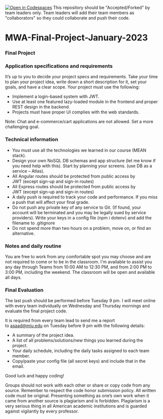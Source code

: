 [![Open in Codespaces](https://classroom.github.com/assets/launch-codespace-f4981d0f882b2a3f0472912d15f9806d57e124e0fc890972558857b51b24a6f9.svg)](https://classroom.github.com/open-in-codespaces?assignment_repo_id=9989880)
This repository should be "Accepted/Forked" by team leaders only. Team leaders will add their team members as "collaborators" so they could collaborate and push their code.  
  
# MWA-Final-Project-January-2023
### Final Project
### Application specifications and requirements
It’s up to you to decide your project specs and requirements. Take your time to plan your project idea, write down a short description for it, set your goals, and have a clear scope. Your project must use the following:  
* Implement a login-based system with JWT.  
* Use at least one featured lazy-loaded module in the frontend and proper REST design in the backend.
* Projects must have proper UI complies with the web standards.
  
Note: Chat and e-commerce/cart applications are not allowed. Set a more challenging goal.
  
### Technical information
* You must use all the technologies we learned in our course (MEAN stack).
* Design your own NoSQL DB schemas and app structure (let me know if you need help with this). Start by planning your screens. (use DB as a service – Atlas).
* All Angular routes should be protected from public access by JWT (except sign-up and sign-in routes)
* All Express routes should be protected from public access by JWT (except sign-up and sign-in routes)
* A daily push is required to track your code and performance. If you miss a push that will affect your final grade.
* Do not push any private key of any service to Git. (If found, your account will be terminated and you may be legally sued by service providers). Write your keys in a config file (npm i dotenv) and add the filename to .gitignore
* Do not spend more than two hours on a problem, move on, or find an alternative.
  
### Notes and daily routine
You are free to work from any comfortable spot you may choose and are not required to come or to be in the classroom. I'm available to assist you any day through Teams from 10:00 AM to 12:30 PM, and from 2:00 PM to 3:00 PM, including the weekend. The classroom will be open and available all days.
    
### Final Evaluation
The last push should be performed before Tuesday 9 pm. I will meet online with every team individually on Wednesday and Thursday mornings and evaluate the final project code. 
  
It is required from every team lead to send me a report to asaad@miu.edu on Tuesday before 9 pm with the following details:
* A summary of the project idea.
* A list of all problems/solutions/new things you learned during the project. 
* Your daily schedule, including the daily tasks assigned to each team member.
* Copy/paste your config file (all secret keys) and include that in the email.
    
Good luck and happy coding!
  
Groups should not work with each other or share or copy code from any source. Remember to respect the code honor submission policy. All written code must be original. Presenting something as one’s own work when it came from another source is plagiarism and is forbidden. Plagiarism is a very serious thing in all American academic institutions and is guarded against vigilantly by every professor. 
